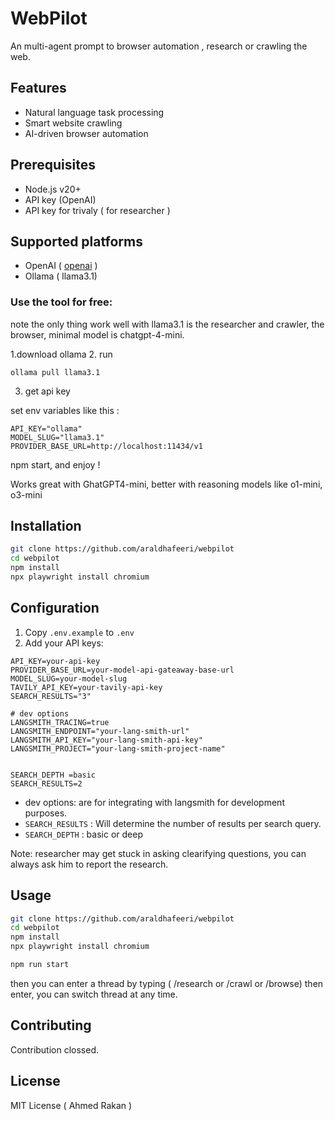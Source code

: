 # WebPilot

An multi-agent prompt to browser automation , research or crawling the web.

## Features

- Natural language task processing
- Smart website crawling
- AI-driven browser automation

## Prerequisites

- Node.js v20+
- API key (OpenAI)
- API key for trivaly ( for researcher )

## Supported platforms

- OpenAI ( <a href="openai.com" >openai</a> )
- Ollama ( llama3.1)

### Use the tool for free:

note the only thing work well with llama3.1 is the researcher and crawler, the browser, minimal model is chatgpt-4-mini.

1.download ollama 2. run

```
ollama pull llama3.1
```

3. get api key

set env variables like this :

```
API_KEY="ollama"
MODEL_SLUG="llama3.1"
PROVIDER_BASE_URL=http://localhost:11434/v1
```

npm start, and enjoy !

Works great with GhatGPT4-mini, better with reasoning models like o1-mini, o3-mini

## Installation

```bash
git clone https://github.com/araldhafeeri/webpilot
cd webpilot
npm install
npx playwright install chromium
```

## Configuration

1. Copy `.env.example` to `.env`
2. Add your API keys:

```env
API_KEY=your-api-key
PROVIDER_BASE_URL=your-model-api-gateaway-base-url
MODEL_SLUG=your-model-slug
TAVILY_API_KEY=your-tavily-api-key
SEARCH_RESULTS="3"

# dev options
LANGSMITH_TRACING=true
LANGSMITH_ENDPOINT="your-lang-smith-url"
LANGSMITH_API_KEY="your-lang-smith-api-key"
LANGSMITH_PROJECT="your-lang-smith-project-name"


SEARCH_DEPTH =basic
SEARCH_RESULTS=2
```

- dev options: are for integrating with langsmith for development purposes.
- `SEARCH_RESULTS` : Will determine the number of results per search query.
- `SEARCH_DEPTH` : basic or deep

Note: researcher may get stuck in asking clearifying questions, you can always ask him to report the research.

## Usage

```bash
git clone https://github.com/araldhafeeri/webpilot
cd webpilot
npm install
npx playwright install chromium
```

```bash
npm run start
```

then you can enter a thread by typing ( /research or /crawl or /browse) then enter, you can switch thread at any time.

## Contributing

Contribution clossed.

## License

MIT License ( Ahmed Rakan )

